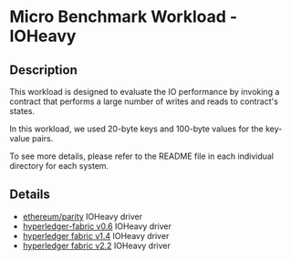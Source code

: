 # Micro Benchmark Workload - IOHeavy
## Description
This workload is designed to evaluate the IO performance by invoking a contract that performs
a large number of writes and reads to contract's states.

In this workload, we used 20-byte keys and 100-byte values for the key-value pairs.

To see more details, please refer to the README file in each individual directory for each system.

## Details

+ [ethereum/parity](ethereum/README.md) IOHeavy driver
+ [hyperledger-fabric v0.6](hyperledger/README.md) IOHeavy driver
+ [hyperledger fabric v1.4](fabric-v1.4/README.md) IOHeavy driver
+ [hyperledger fabric v2.2](fabric-v2.2/README.md) IOHeavy driver
